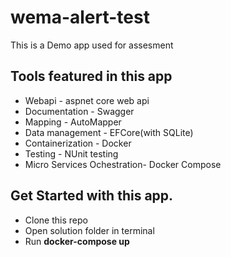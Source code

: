 # wema-alert-test

This is a Demo app used for assesment

## Tools featured in this app
- Webapi - aspnet core web api
- Documentation - Swagger
- Mapping - AutoMapper
- Data management - EFCore(with SQLite)
- Containerization - Docker
- Testing - NUnit testing
- Micro Services Ochestration- Docker Compose


## Get Started with this app.

- Clone this repo
- Open solution folder in terminal
- Run  **docker-compose up**
